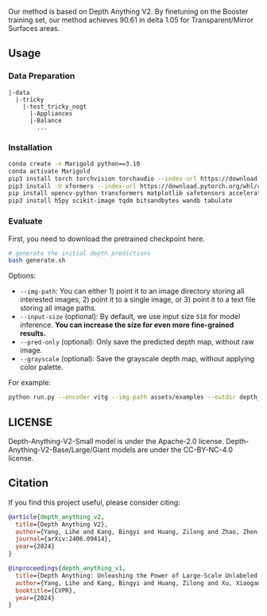Our method is based on Depth Anything V2. By finetuning on the Booster training set, our method achieves 90.61 in delta 1.05 for Transparent/Mirror Surfaces areas.


## Usage

### Data Preparation
```
|-data
  |-tricky
    |-test_tricky_nogt
      |-Appliances
      |-Balance
        ...
```

### Installation

```bash
conda create -n Marigold python==3.10
conda activate Marigold
pip3 install torch torchvision torchaudio --index-url https://download.pytorch.org/whl/cu118
pip3 install -U xformers --index-url https://download.pytorch.org/whl/cu118
pip install opencv-python transformers matplotlib safetensors accelerate tensorboard datasets scipy einops pytorch_lightning omegaconf diffusers peft
pip3 install h5py scikit-image tqdm bitsandbytes wandb tabulate
```

### Evaluate
First, you need to download the pretrained checkpoint here.

```bash
# generate the initial depth predictions
bash generate.sh

```
Options:
- `--img-path`: You can either 1) point it to an image directory storing all interested images, 2) point it to a single image, or 3) point it to a text file storing all image paths.
- `--input-size` (optional): By default, we use input size `518` for model inference. **You can increase the size for even more fine-grained results.**
- `--pred-only` (optional): Only save the predicted depth map, without raw image.
- `--grayscale` (optional): Save the grayscale depth map, without applying color palette.

For example:
```bash
python run.py --encoder vitg --img-path assets/examples --outdir depth_vis
```



## LICENSE

Depth-Anything-V2-Small model is under the Apache-2.0 license. Depth-Anything-V2-Base/Large/Giant models are under the CC-BY-NC-4.0 license.


## Citation

If you find this project useful, please consider citing:

```bibtex
@article{depth_anything_v2,
  title={Depth Anything V2},
  author={Yang, Lihe and Kang, Bingyi and Huang, Zilong and Zhao, Zhen and Xu, Xiaogang and Feng, Jiashi and Zhao, Hengshuang},
  journal={arXiv:2406.09414},
  year={2024}
}

@inproceedings{depth_anything_v1,
  title={Depth Anything: Unleashing the Power of Large-Scale Unlabeled Data}, 
  author={Yang, Lihe and Kang, Bingyi and Huang, Zilong and Xu, Xiaogang and Feng, Jiashi and Zhao, Hengshuang},
  booktitle={CVPR},
  year={2024}
}
```